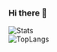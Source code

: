 ### Hi there 👋
![Stats](https://github-readme-stats.vercel.app/api?username=Qualia061&show_icons=true&theme=outrun)  
![TopLangs](https://github-readme-stats.vercel.app/api/top-langs?username=Qualia061&layout=compact&show_icons=true&theme=outrun)  

<!--
**Qualia061/Qualia061** is a ✨ _special_ ✨ repository because its `README.md` (this file) appears on your GitHub profile.

Here are some ideas to get you started:

- 🔭 I’m currently working on ...
- 🌱 I’m currently learning ...
- 👯 I’m looking to collaborate on ...
- 🤔 I’m looking for help with ...
- 💬 Ask me about ...
- 📫 How to reach me: ...
- 😄 Pronouns: ...
- ⚡ Fun fact: ...
-->
